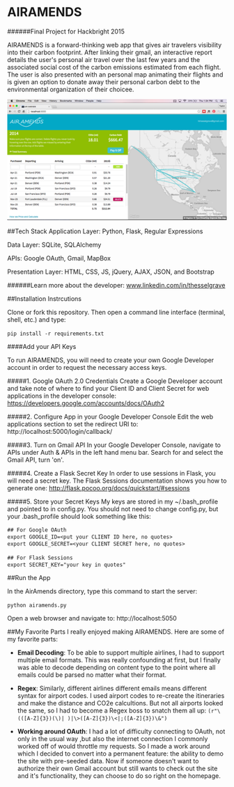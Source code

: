 # AIRAMENDS
######Final Project for Hackbright 2015

AIRAMENDS is a forward-thinking web app that gives air travelers visibility into their carbon footprint. After linking their gmail, an interactive report details the user's personal air travel over the last few years and the associated social cost of the carbon emissions estimated from each flight. The user is also presented with an personal map animating their flights and is given an option to donate away their personal carbon debt to the environmental organization of their choicee.

![Alt text](https://raw.githubusercontent.com/taygrave/AirAmends/3af35167221924019ffbd439f2eb3624c807cbf5/static/ScreenShot.png "Screen Shot")

##Tech Stack
Application Layer: Python, Flask, Regular Expressions

Data Layer: SQLite, SQLAlchemy

APIs: Google OAuth, Gmail, MapBox

Presentation Layer: HTML, CSS, JS, jQuery, AJAX, JSON, and Bootstrap

######Learn more about the developer: www.linkedin.com/in/thesselgrave

##Installation Instrcutions

Clone or fork this repository. Then open a command line interface (terminal, shell, etc.) and type:

`pip install -r requirements.txt`

####Add your API Keys

To run AIRAMENDS, you will need to create your own Google Developer account in order to request the necessary access keys.

#####1. Google OAuth 2.0 Credentials
Create a Google Developer account and take note of where to find your Client ID and Client Secret for web applications in the developer console: https://developers.google.com/accounts/docs/OAuth2

#####2. Configure App in your Google Developer Console
Edit the web applications section to set the redirect URI to: http://localhost:5000/login/callback/

#####3. Turn on Gmail API
In your Google Developer Console, navigate to APIs under Auth & APIs in the left hand menu bar. Search for and select the Gmail API, turn 'on'.

#####4. Create a Flask Secret Key
In order to use sessions in Flask, you will need a secret key. The Flask Sessions documentation shows you how to generate one: http://flask.pocoo.org/docs/quickstart/#sessions

#####5. Store your Secret Keys
My keys are stored in my ~/.bash_profile and pointed to in config.py. You should not need to change config.py, but your .bash_profile should look something like this:

```
## For Google OAuth
export GOOGLE_ID=<put your CLIENT ID here, no quotes>
export GOOGLE_SECRET=<your CLIENT SECRET here, no quotes>

## For Flask Sessions
export SECRET_KEY="your key in quotes"
```

##Run the App

In the AirAmends directory, type this command to start the server:

`python airamends.py`

Open a web browser and navigate to: http://localhost:5050

##My Favorite Parts
I really enjoyed making AIRAMENDS. Here are some of my favorite parts:
* __Email Decoding__: To be able to support multiple airlines, I had to support multiple email formats. This was really confounding at first, but I finally was able to decode depending on content type to the point where all emails could be parsed no matter what their format.

* __Regex__: Similarly, different airlines different emails means different syntax for airport codes. I used airport codes to re-create the itineraries and make the distance and CO2e calcultions. But not all airports looked the same, so I had to become a Regex boss to snatch them all up: `(r"\(([A-Z]{3})(\)| )|\>([A-Z]{3})\<|;([A-Z]{3})\&")`

* __Working around OAuth__: I had a lot of difficulty connecting to OAuth, not only in the usual way ,but also the internet connection I commonly worked off of would throttle my requests. So I made a work around which I decided to convert into a permanent feature: the ability to demo the site with pre-seeded data. Now if someone doesn't want to authorize their own Gmail account but still wants to check out the site and it's functionality, they can choose to do so right on the homepage. 

